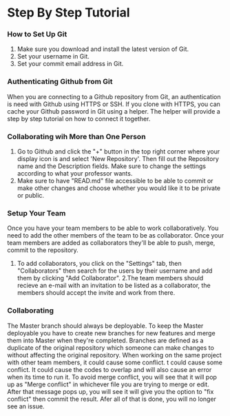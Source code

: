 # Step By Step Tutorial 

### How to Set Up Git

1. Make sure you download and install the latest version of Git.
2. Set your username in Git.
3. Set your commit email address in Git.

### Authenticating Github from Git

When you are connecting to a Github repository from Git, an authentication is need with Github using HTTPS or SSH.
If you clone with HTTPS, you can cache your Github password in Git using a helper. The helper will provide a step by step tutorial on how to connect it together.

### Collaborating wih More than One Person

1. Go to Github and click the "+" button in the top right corner where your display icon is and select 'New Repository'. Then fill out the Repository name and the Description fields. Make sure to change the settings according to what your professor wants.
2. Make sure to have "READ.md" file accessible to be able to commit or make other changes and choose whether you would like it to be private or public.

 ### Setup Your Team
 
Once you have your team members to be able to work collaboratively. You need to add the other members of the team to be as collaborator. Once your team members are added  as collaborators they'll be able to push, merge, commit to the repository.

1. To add collaborators, you click on the "Settings" tab, then "Collaborators" then search for the users by their username and add them by clicking "Add Collaborator". 
2.The team members should recieve an e-mail with an invitation to be listed as a collaborator, the members should accept the invite and work from there. 

### Collaborating

The Master branch should always be deployable. To keep the Master deployable you have to create new branches for new features and merge them into Master when they're completed. Branches are defined as a duplicate of the original repository which someone can make changes to without affecting the original repository.
        When working on the same project with other team members, it could cause some conflict. t could cause some conflict. It could cause the codes to overlap and will also cause an error when its time to run it. To avoid merge conflict, you will see that it will pop up as "Merge conflict" in whichever file you are trying to merge or edit. After that message pops up, you will see it will give you the option to "fix conflict" then commit the result. Afer all of that is done, you will no longer see an issue. 
        
        
